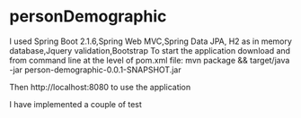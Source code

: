 # personDemographic

I used Spring Boot 2.1.6,Spring Web MVC,Spring Data JPA, H2 as in memory database,Jquery validation,Bootstrap
To start the application download and from command line at the level of pom.xml file: mvn package && target/java -jar person-demographic-0.0.1-SNAPSHOT.jar

Then http://localhost:8080 to use the application

I have implemented a couple of test
